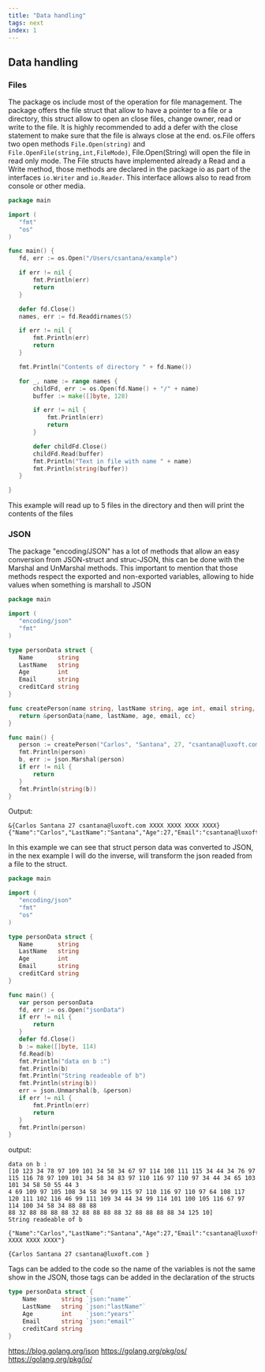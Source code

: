 ```yaml
---
title: "Data handling"
tags: next
index: 1
---
```

## Data handling
### Files

The package os  include most of the operation for file management. The package offers the file struct that allow to have a pointer to a file or a directory, this struct allow to open an close files, change owner, read or write to the file.
It is highly recommended to add a defer with the close statement to make sure that the file is always close at the end.
os.File offers two open methods `File.Open(string)` and `File.OpenFile(string,int,FileMode)`,  File.Open(String) will open the file in read only mode.
The File structs have implemented already a Read and a Write method, those methods are declared in the package io as part of the interfaces `io.Writer` and `io.Reader`.
This interface allows also to read from console or other media.

 ```go
package main

import (
    "fmt"
    "os"
)

func main() {
    fd, err := os.Open("/Users/csantana/example")

    if err != nil {
        fmt.Println(err)
        return
    }

    defer fd.Close()
    names, err := fd.Readdirnames(5)

    if err != nil {
        fmt.Println(err)
        return
    }

    fmt.Println("Contents of directory " + fd.Name())

    for _, name := range names {
        childFd, err := os.Open(fd.Name() + "/" + name)
        buffer := make([]byte, 128)

        if err != nil {
            fmt.Println(err)
            return
        }

        defer childFd.Close()
        childFd.Read(buffer)
        fmt.Println("Text in file with name " + name)
        fmt.Println(string(buffer))
    }

}
```

This example will read up to 5 files in the directory and then will print the contents of the files

### JSON

The package "encoding/JSON" has a lot of methods that allow an easy conversion from JSON-struct and struc-JSON, this can be done with the Marshal and UnMarshal methods.
This important to mention that those methods respect the exported and non-exported variables, allowing to hide values when something is marshall to JSON

 ``` go
package main

import (
    "encoding/json"
    "fmt"
)

type personData struct {
    Name       string
    LastName   string
    Age        int
    Email      string
    creditCard string
}

func createPerson(name string, lastName string, age int, email string, cc string) *personData {
    return &personData{name, lastName, age, email, cc}
}

func main() {
    person := createPerson("Carlos", "Santana", 27, "csantana@luxoft.com", "XXXX XXXX XXXX XXXX")
    fmt.Println(person)
    b, err := json.Marshal(person)
    if err != nil {
        return
    }
    fmt.Println(string(b))
}
 ```

Output:

``` plain
&{Carlos Santana 27 csantana@luxoft.com XXXX XXXX XXXX XXXX}
{"Name":"Carlos","LastName":"Santana","Age":27,"Email":"csantana@luxoft.com"}
```
In this example we can see that struct person data was converted to JSON, in the nex example I will do the inverse, will transform the json readed from a file to the struct.

 ``` go
package main

import (
    "encoding/json"
    "fmt"
    "os"
)

type personData struct {
    Name       string
    LastName   string
    Age        int
    Email      string
    creditCard string
}

func main() {
    var person personData
    fd, err := os.Open("jsonData")
    if err != nil {
        return
    }
    defer fd.Close()
    b := make([]byte, 114)
    fd.Read(b)
    fmt.Println("data on b :")
    fmt.Println(b)
    fmt.Println("String readeable of b")
    fmt.Println(string(b))
    err = json.Unmarshal(b, &person)
    if err != nil {
        fmt.Println(err)
        return
    }
    fmt.Println(person)
}
```

output:

``` plain
data on b :
[10 123 34 78 97 109 101 34 58 34 67 97 114 108 111 115 34 44 34 76 97 115 116 78 97 109 101 34 58 34 83 97 110 116 97 110 97 34 44 34 65 103 101 34 58 50 55 44 3
4 69 109 97 105 108 34 58 34 99 115 97 110 116 97 110 97 64 108 117 120 111 102 116 46 99 111 109 34 44 34 99 114 101 100 105 116 67 97 114 100 34 58 34 88 88 88
88 32 88 88 88 88 32 88 88 88 88 32 88 88 88 88 34 125 10]
String readeable of b

{"Name":"Carlos","LastName":"Santana","Age":27,"Email":"csantana@luxoft.com","creditCard":"XXXX XXXX XXXX XXXX"}

{Carlos Santana 27 csantana@luxoft.com }
```

Tags can be added to the code so the name of the variables is not the same show in the JSON, those tags can be added in the declaration of the structs

``` go
type personData struct {
    Name       string `json:"name"`
    LastName   string `json:"lastName"`
    Age        int    `json:"years"`
    Email      string `json:"email"`
    creditCard string
}
```
https://blog.golang.org/json
https://golang.org/pkg/os/
https://golang.org/pkg/io/
